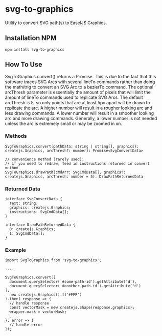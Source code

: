 # svg-to-graphics
Utility to convert SVG path(s) to EaselJS Graphics.

## Installation NPM
`npm install svg-to-graphics`

## How To Use
SvgToGraphics.convert() returns a Promise. This is due to the fact that this software traces SVG Arcs with several lineTo commands rather than doing the math/trig to convert an SVG Arc to a bezierTo command. The optional arcThresh parameter is essentially the amount of pixels that will limit the amount of lineTo commands used to replicate SVG Arcs. The default arcThresh is 5, so only points that are at least 5px apart will be drawn to replicate the arc. A higher number will result in a rougher looking arc and less drawing commands. A lower number will result in a smoother looking arc and more drawing commands. Generally, a lower number is not needed unless the arc is extremely small or may be zoomed in on.

### Methods
```
SvgToGraphics.convert(pathData: string | string[], graphics?: createjs.Graphics, arcThresh?: number): Promise<SvgConvertData>

// convenience method (rarely used):
// if you need to redraw, feed in instructions returned in convert method
SvgToGraphics.drawPath(cmdArr: SvgCmdData[], graphics?: createjs.Graphics, arcThresh: number = 5): DrawPathReturnedData
```
### Returned Data
```
interface SvgConvertData {
  text: string;
  graphics: createjs.Graphics;
  instructions: SvgCmdData[];
}

interface DrawPathReturnedData {
  0: createjs.Graphics;
  1: SvgCmdData[];
}
```

### Example
```
import SvgToGraphics from 'svg-to-graphics';

....

SvgToGraphics.convert([
  document.querySelector('#some-path-id').getAttribute('d'),
  document.querySelector('#another-path-id').getAttribute('d')
],
  new createjs.Graphics().f('#FFF')
).then( response => {
  // handle response
  const vectorMask = new createjs.Shape(response.graphics);
  wrapper.mask = vectorMask;
  ....
}, error => {
  // handle error
});

```
